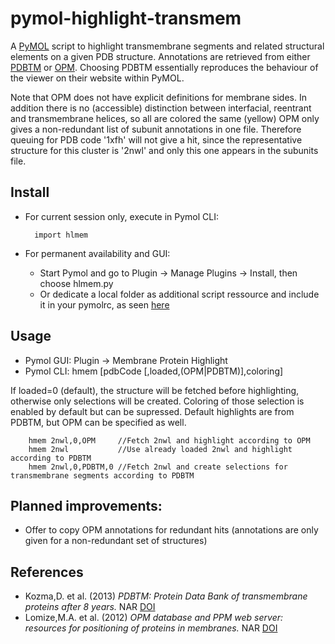 pymol-highlight-transmem
========================
A [PyMOL][3] script to highlight transmembrane segments and related structural elements on a given PDB structure.
Annotations are retrieved from either [PDBTM][1] or [OPM][2]. Choosing PDBTM essentially reproduces the behaviour of the viewer on their website within PyMOL.

Note that OPM does not have explicit definitions for membrane sides. In addition there is no (accessible) distinction between interfacial, reentrant and transmembrane helices, so all are colored the same (yellow)
OPM only gives a non-redundant list of subunit annotations in one file. Therefore queuing for PDB code '1xfh' will not give a hit, since the representative structure for this cluster is '2nwl' and only this one appears in the subunits file.

Install
-------
* For current session only, execute in Pymol CLI:

        import hlmem
* For permanent availability and GUI:
    * Start Pymol and go to Plugin -> Manage Plugins -> Install, then choose hlmem.py
    * Or dedicate a local folder as additional script ressource and include it in your pymolrc, as seen [here][4]

Usage
-----
* Pymol GUI: Plugin -> Membrane Protein Highlight
* Pymol CLI: hmem [pdbCode [,loaded,(OPM|PDBTM)],coloring]

If loaded=0 (default), the structure will be fetched before highlighting, otherwise only selections will be created. Coloring of those selection is enabled by default but can be supressed.
Default highlights are from PDBTM, but OPM can be specified as well.

        hmem 2nwl,0,OPM     //Fetch 2nwl and highlight according to OPM
        hmem 2nwl           //Use already loaded 2nwl and highlight according to PDBTM
        hmem 2nwl,0,PDBTM,0 //Fetch 2nwl and create selections for transmembrane segments according to PDBTM

Planned improvements:
-----
* Offer to copy OPM annotations for redundant hits (annotations are only given for a non-redundant set of structures)

References
-----
* Kozma,D. et al. (2013) _PDBTM: Protein Data Bank of transmembrane proteins after 8 years._ NAR [DOI][5]
* Lomize,M.A. et al. (2012) _OPM database and PPM web server: resources for positioning of proteins in membranes._ NAR [DOI][6]

[1]: http://pdbtm.enzim.hu/
[2]: http://opm.phar.umich.edu/
[3]: http://pymol.org/
[4]: http://www.pymolwiki.org/index.php/Git_install_scripts#Adding_Pymol-script-repo_to_PyMOL_search_path
[5]: http://dx.doi.org/10.1093/nar/gks1169
[6]: http://dx.doi.org/10.1093/nar/gkr703
